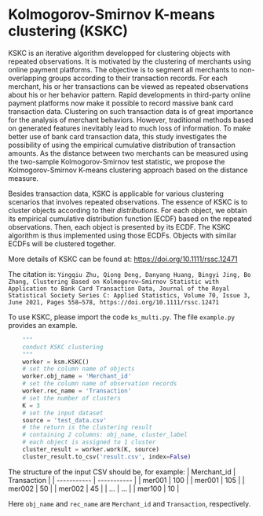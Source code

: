 # Kolmogorov-Smirnov K-means clustering (KSKC)

KSKC is an iterative algorithm developped for clustering objects with repeated observations.
It is motivated by the clustering of merchants using online payment platforms. The objective is to segment all merchants to non-overlapping groups according to their transaction records. For each merchant, his or her transactions can be viewed as repeated observations about his or her behavior pattern. Rapid developments in third-party online payment platforms now make it possible to record massive bank card transaction data. Clustering on such transaction data is of great importance for the analysis of merchant behaviors. However, traditional methods based on generated features inevitably lead to much loss of information. To make better
use of bank card transaction data, this study investigates the possibility of using the empirical cumulative distribution of transaction amounts. As the distance between two merchants can be measured using the two-sample Kolmogorov-Smirnov test statistic, we propose the Kolmogorov-Smirnov K-means clustering approach based on the distance measure. 


Besides transaction data, KSKC is applicable for various clustering scenarios that involves repeated observations.
The essence of KSKC is to cluster objects according to their *distributions*. For each object, we obtain its empirical cumulative distribution function (ECDF) based on the repeated observations. Then, each object is presented by its ECDF. The KSKC algorithm is thus implemented using those ECDFs. Objects with similar ECDFs will be clustered together.

More details of KSKC can be found at: https://doi.org/10.1111/rssc.12471

The citation is: `Yingqiu Zhu, Qiong Deng, Danyang Huang, Bingyi Jing, Bo Zhang, Clustering Based on Kolmogorov–Smirnov Statistic with Application to Bank Card Transaction Data, Journal of the Royal Statistical Society Series C: Applied Statistics, Volume 70, Issue 3, June 2021, Pages 558–578, https://doi.org/10.1111/rssc.12471`


To use KSKC, please import the code `ks_multi.py`. The file `example.py` provides an example.
```Python
    """
    conduct KSKC clustering
    """
    worker = ksm.KSKC()
    # set the column name of objects
    worker.obj_name = 'Merchant_id'
    # set the column name of observation records
    worker.rec_name = 'Transaction'
    # set the number of clusters
    K = 3
    # set the input dataset
    source = 'test_data.csv'
    # the return is the clustering result
    # containing 2 columns: obj_name, cluster_label
    # each object is assigned to 1 cluster
    cluster_result = worker.work(K, source)
    cluster_result.to_csv('result.csv', index=False)
```

The structure of the input CSV should be, for example:
| Merchant_id | Transaction |
| ----------- | ----------- | 
| mer001 | 100 | 
| mer001 | 105 |
| mer002 | 50 | 
| mer002 | 45 |
| ... | ... | 
| mer100 | 10 |

Here `obj_name` and `rec_name` are `Merchant_id` and `Transaction`, respectively.

